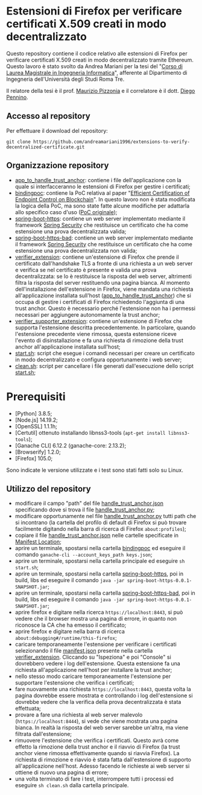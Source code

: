 # Estensioni di Firefox per verificare certificati X.509 creati in modo decentralizzato
Questo repository contiene il codice relativo alle estensioni di Firefox per verificare certificati X.509 creati in modo decentralizzato tramite Ethereum. Questo lavoro è stato svolto da Andrea Mariani per la tesi del "[Corso di Laurea Magistrale in Ingegneria Informatica](https://ingegneria.uniroma3.it/corsi/dipartimento-di-ingegneria/lm/2020-2021/ingegneria-informatica-0580707303300001/)", 
afferente al Dipartimento di Ingegneria dell'Università degli Studi Roma Tre. 

Il relatore della tesi è il prof. [Maurizio Pizzonia](https://compunet.ing.uniroma3.it/#!/people/pizzo) e il correlatore è il dott. [Diego Pennino](https://compunet.ing.uniroma3.it/#!/people/pennino).

## Accesso al repository 

Per effettuare il download del repository:

    git clone https://github.com/andreamariani1996/extensions-to-verify-decentralized-certificate.git

## Organizzazione repository
* [app_to_handle_trust_anchor](app_to_handle_trust_anchor/): contiene i file dell'applicazione con la quale si interfacceranno le estensioni di Firefox per gestire i certificati;
* [bindingpoc](bindingpoc/): contiene la PoC relativa al paper "[Efficient Certification of Endpoint Control on Blockchain](https://ieeexplore.ieee.org/abstract/document/9547272)". In questo lavoro non è stata modificata la logica della PoC, ma sono state fatte alcune modifiche per adattarla allo specifico caso d'uso ([PoC originale](https://gitlab.com/uniroma3/compunet/networks/bindingpoc/-/tree/master));
* [spring-boot-https](spring-boot-https/): contiene un web server implementato mediante il framework [Spring Security](https://spring.io/projects/spring-security) che restituisce un certificato che ha come estensione una prova decentralizzata valida;
* [spring-boot-https-bad](spring-boot-https-bad/): contiene un web server implementato mediante il framework [Spring Security](https://spring.io/projects/spring-security) che restituisce un certificato che ha come estensione una prova decentralizzata non valida;
* [verifier_extension](verifier_extension/): contiene un'estensione di Firefox che prende il certificato dall'handshake TLS a fronte di una richiesta a un web server e verifica se nel certificato è presente e valida una prova decentralizzata: se lo è restituisce la risposta del web server, altrimenti filtra la risposta del server restituendo una pagina bianca. Al momento dell'installazione dell'estensione in Firefox, viene mandata una richiesta all'applicazione installata sull'host ([app_to_handle_trust_anchor](app_to_handle_trust_anchor/)) che si occupa di gestire i certificati di Firefox richiedendo l'aggiunta di una trust anchor. Questo è necessario perché l'estensione non ha i permessi necessari per aggiungere autonomamente la trust anchor;
* [verifier_supporter_extension](verifier_supporter_extension/): contiene un'estensione di Firefox che supporta l'estensione descritta precedentemente. In particolare, quando l'estensione precedente viene rimossa, questa estensione riceve l'evento di disinstallazione e fa una richiesta di rimozione della trust anchor all'applicazione installata sull'host;
* [start.sh](start.sh/): script che esegue i comandi necessari per creare un certificato in modo decentralizzato e configura opportunamente i web server;
* [clean.sh](clean.sh/): script per cancellare i file generati dall'esecuzione dello script [start.sh](start.sh/);

# Prerequisiti
* [Python] 3.8.5;
* [Node.js] 14.19.2;
* [OpenSSL] 1.1.1h;
* [Certutil] ottenuto installando libnss3-tools (`apt-get install libnss3-tools`);
* [Ganache CLI] 6.12.2 (ganache-core: 2.13.2);
* [Browserify] 1.2.0;
* [Firefox] 105.0;

Sono indicate le versione utilizzate e i test sono stati fatti solo su Linux.

## Utilizzo del repository
* modificare il campo "path" del file [handle_trust_anchor.json](extensions-to-verify-decentralized-certificate/app_to_handle_trust_anchor/handle_trust_anchor.json) specificando dove si trova il file [handle_trust_anchor.py](extensions-to-verify-decentralized-certificate/app_to_handle_trust_anchor/handle_trust_anchor.py);
* modificare opportunamente nel file [handle_trust_anchor.py](extensions-to-verify-decentralized-certificate/app_to_handle_trust_anchor/handle_trust_anchor.py) tutti path che si incontrano (la cartella del profilo di default di Firefox si può trovare facilmente digitando nella barra di ricerca di Firefox `about:profiles`);
* copiare il file [handle_trust_anchor.json](extensions-to-verify-decentralized-certificate/app_to_handle_trust_anchor/handle_trust_anchor.json) nelle cartelle specificate in [Manifest Location](https://developer.mozilla.org/en-US/docs/Mozilla/Add-ons/WebExtensions/Native_manifests#manifest_location);
* aprire un terminale, spostarsi nella cartella [bindingpoc](bindingpoc/) ed eseguire il comando `ganache-cli --account_keys_path keys.json`;
* aprire un terminale, spostarsi nella cartella principale ed eseguire `sh start.sh`;
* aprire un terminale, spostarsi nella cartella [spring-boot-https](spring-boot-https/), poi in build, libs ed eseguire il comando `java -jar spring-boot-https-0.0.1-SNAPSHOT.jar`;
* aprire un terminale, spostarsi nella cartella [spring-boot-https-bad](spring-boot-https-bad/), poi in build, libs ed eseguire il comando `java -jar spring-boot-https-0.0.1-SNAPSHOT.jar`;
* aprire firefox e digitare nella ricerca `https://localhost:8443`, si può vedere che il browser mostra una pagina di errore, in quanto non riconosce la CA che ha emesso il certificato;
* aprire firefox e digitare nella barra di ricerca `about:debugging#/runtime/this-firefox`;
* caricare temporaneamente l'estensione per verificare i certificati selezionando il file [manifest.json](extensions-to-verify-decentralized-certificate/verifier_extension/manifest.json) presente nella cartella [verifier_extension](verifier_extension/). Cliccando su "Ispeziona" e poi "Console" si dovrebbero vedere i log dell'estensione. Questa estensione fa una richiesta all'applicazione nell'host per installare la trust anchor;
* nello stesso modo caricare temporaneamente l'estensione per supportare l'estensione che verifica i certificati;
* fare nuovamente una richiesta `https://localhost:8443`, questa volta la pagina dovrebbe essere mostrata e controllando i log dell'estensione si dovrebbe vedere che la verifica della prova decentralizzata è stata effettuata;
* provare a fare una richiesta al web server malevolo (`https://localhost:8444`), si vede che viene mostrata una pagina bianca. In realtà la risposta del web server sarebbe un'altra, ma viene filtrata dall'estensione;
* rimuovere l'estensione che verifica i certificati. Questo avrà come effetto la rimozione della trust anchor e il riavvio di Firefox (la trust anchor viene rimossa effettivamente quando si riavvia Firefox). La richiesta di rimozione e riavvio è stata fatta dall'estensione di supporto all'applicazione nell'host. Adesso facendo le richieste ai web server si ottiene di nuovo una pagina di errore;
* una volta terminato di fare i test, interrompere tutti i processi ed eseguire `sh clean.sh` dalla cartella principale.
